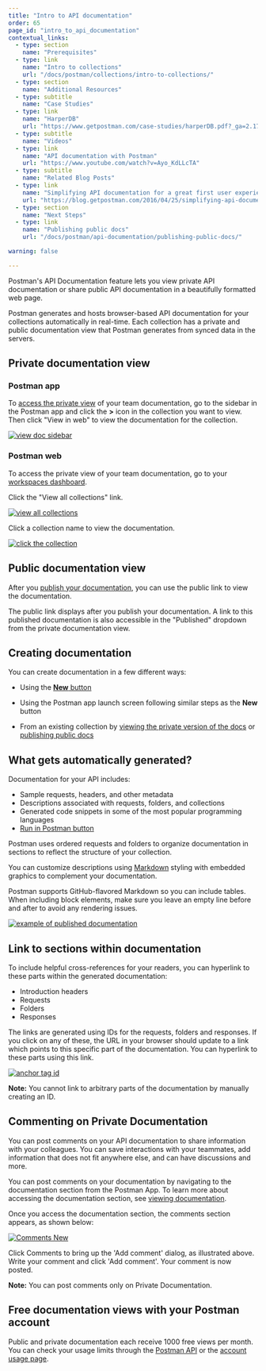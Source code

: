 ```yaml
---
title: "Intro to API documentation"
order: 65
page_id: "intro_to_api_documentation"
contextual_links:
  - type: section
    name: "Prerequisites"
  - type: link
    name: "Intro to collections"
    url: "/docs/postman/collections/intro-to-collections/"
  - type: section
    name: "Additional Resources"
  - type: subtitle
    name: "Case Studies"
  - type: link
    name: "HarperDB"
    url: "https://www.getpostman.com/case-studies/harperDB.pdf?_ga=2.170214630.754547870.1571851340-1454169035.1570491567"
  - type: subtitle
    name: "Videos"
  - type: link
    name: "API documentation with Postman"
    url: "https://www.youtube.com/watch?v=Ayo_KdLLcTA"
  - type: subtitle
    name: "Related Blog Posts"
  - type: link
    name: "Simplifying API documentation for a great first user experience"
    url: "https://blog.getpostman.com/2016/04/25/simplifying-api-documentation-for-a-great-first-user-experience/?_ga=2.202640215.754547870.1571851340-1454169035.1570491567"
  - type: section
    name: "Next Steps"
  - type: link
    name: "Publishing public docs"
    url: "/docs/postman/api-documentation/publishing-public-docs/"

warning: false

---
```


Postman's API Documentation feature lets you view private API documentation or share public API documentation in a beautifully formatted web page.

Postman generates and hosts browser-based API documentation for your collections automatically in real-time. Each collection has a private and public documentation view that Postman generates from synced data in the servers.

## Private documentation view

### Postman app

To [access the private view](/docs/postman/api-documentation/viewing-documentation/) of your team documentation, go to the sidebar in the Postman app and click the **>** icon in the collection you want to view. Then click "View in web" to view the documentation for the collection.

[![view doc sidebar](https://assets.postman.com/postman-docs/view-web-documentation.png)](https://assets.postman.com/postman-docs/view-web-documentation.png)

### Postman web

To access the private view of your team documentation, go to your [workspaces dashboard](https://app.getpostman.com/dashboard).

Click the "View all collections" link.

[![view all collections](https://assets.postman.com/postman-docs/view-all-collections.png)](https://assets.postman.com/postman-docs/view-all-collections.png)

Click a collection name to view the documentation.

[![click the collection](https://assets.postman.com/postman-docs/click-collection-private-view.png)](https://assets.postman.com/postman-docs/click-collection-private-view.png)

## Public documentation view

After you [publish your documentation](/docs/postman/api-documentation/publishing-public-docs/), you can use the public link to view the documentation.

The public link displays after you publish your documentation. A link to this published documentation is also accessible in the "Published" dropdown from the private documentation view.

## Creating documentation

You can create documentation in a few different ways:

* Using the [**New** button](/docs/postman/launching-postman/newbutton/)

* Using the Postman app launch screen following similar steps as the **New** button
* From an existing collection by [viewing the private version of the docs](/docs/postman/api-documentation/viewing-documentation/) or [publishing public docs](/docs/postman/api-documentation/publishing-public-docs/)

## What gets automatically generated?

Documentation for your API includes:

* Sample requests, headers, and other metadata
* Descriptions associated with requests, folders, and collections
* Generated code snippets in some of the most popular programming languages
* [Run in Postman button](/docs/postman-for-publishers/run-button/using-run-button)

Postman uses ordered requests and folders to organize documentation in sections to reflect the structure of your collection.

You can customize descriptions using [Markdown](/docs/postman/api-documentation/how-to-document-using-markdown/) styling with embedded graphics to complement your documentation.

Postman supports GitHub-flavored Markdown so you can include tables. When including block elements, make sure you leave an empty line before and after to avoid any rendering issues.

[![example of published documentation](https://assets.postman.com/postman-docs/WS-doc-markdown.png)](https://assets.postman.com/postman-docs/WS-doc-markdown.png)

## Link to sections within documentation

To include helpful cross-references for your readers, you can hyperlink to these parts within the generated documentation:

* Introduction headers
* Requests
* Folders
* Responses

The links are generated using IDs for the requests, folders and responses. If you click on any of these, the URL in your browser should update to a link which points to this specific part of the documentation. You can hyperlink to these parts using this link.

[![anchor tag id](https://assets.postman.com/postman-docs/anchor-id.png)](https://assets.postman.com/postman-docs/anchor-id.png)

**Note:** You cannot link to arbitrary parts of the documentation by manually creating an ID.

## Commenting on Private Documentation

You can post comments on your API documentation to share information with your colleagues. You can save interactions with your teammates, add information that does not fit anywhere else, and can have discussions and more.

You can post comments on your documentation by navigating to the documentation section from the Postman App. To learn more about accessing the documentation section, see [viewing documentation](/docs/postman/api-documentation/viewing-documentation/).

Once you access the documentation section, the comments section appears, as shown below:

[![Comments New](https://assets.postman.com/postman-docs/Comments_New1.png)](https://assets.postman.com/postman-docs/Comments_New1.png)

Click Comments to bring up the 'Add comment' dialog, as illustrated above. Write your comment and click 'Add comment'. Your comment is now posted.

**Note:** You can post comments only on Private Documentation.

## Free documentation views with your Postman account

Public and private documentation each receive 1000 free views per month. You can check your usage limits through the [Postman API](https://docs.api.getpostman.com) or the [account usage page](https://go.pstmn.io/postman-account-limits).
